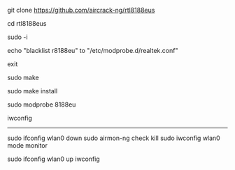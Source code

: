 git clone https://github.com/aircrack-ng/rtl8188eus

cd rtl8188eus

sudo -i

echo "blacklist r8188eu" to  "/etc/modprobe.d/realtek.conf"

exit

sudo make

sudo make install

sudo modprobe 8188eu

iwconfig

---

sudo ifconfig wlan0 down
sudo airmon-ng check kill
sudo iwconfig wlan0 mode monitor

sudo ifconfig wlan0 up
iwconfig
